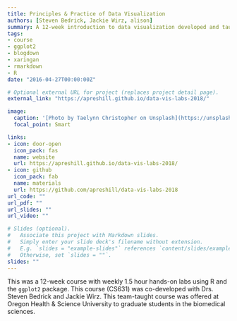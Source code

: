 ```yaml
---
title: Principles & Practice of Data Visualization
authors: [Steven Bedrick, Jackie Wirz, alison]
summary: A 12-week introduction to data visualization developed and taught at Oregon Health & Science University
tags:
- course
- ggplot2
- blogdown
- xaringan
- rmarkdown
- R
date: "2016-04-27T00:00:00Z"

# Optional external URL for project (replaces project detail page).
external_link: "https://apreshill.github.io/data-vis-labs-2018/"

image:
  caption: '[Photo by Taelynn Christopher on Unsplash](https://unsplash.com/photos/pfSNx3Z12K8)'
  focal_point: Smart

links:
- icon: door-open
  icon_pack: fas
  name: website
  url: https://apreshill.github.io/data-vis-labs-2018/
- icon: github
  icon_pack: fab
  name: materials
  url: https://github.com/apreshill/data-vis-labs-2018
url_code: ""
url_pdf: ""
url_slides: ""
url_video: ""

# Slides (optional).
#   Associate this project with Markdown slides.
#   Simply enter your slide deck's filename without extension.
#   E.g. `slides = "example-slides"` references `content/slides/example-slides.md`.
#   Otherwise, set `slides = ""`.
slides: ""
---
```


This was a 12-week course with weekly 1.5 hour hands-on labs using R and the `ggplot2` package. This course (CS631) was co-developed with Drs. Steven Bedrick and Jackie Wirz. This team-taught course was offered at Oregon Health & Science University to graduate students in the biomedical sciences.
